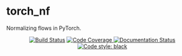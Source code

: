 # torch_nf
Normalizing flows in PyTorch.

<p align="center">
<a href="https://travis-ci.org/srbittner/torch_nf"><img alt="Build Status" src="https://travis-ci.org/srbittner/torch_nf.svg?branch=master"></a>
  <a href="https://codecov.io/gh/srbittner/torch_nf/"><img alt="Code Coverage" src="https://codecov.io/gh/srbittner/torch_nf/branch/master/graph/badge.svg">
 <a href='https://torch-nf.readthedocs.io/en/latest/?badge=latest'>
    <img src='https://readthedocs.org/projects/torch-nf/badge/?version=latest' alt='Documentation Status' />
</a>
<a href="https://github.com/ambv/black"><img alt="Code style: black" src="https://img.shields.io/badge/code%20style-black-000000.svg"></a>
</p>
  
